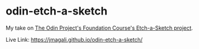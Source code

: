 # odin-etch-a-sketch

My take on <a href="https://www.theodinproject.com/lessons/foundations-etch-a-sketch" target="_blank" rel="noopener noreferrer">The Odin Project's Foundation Course's Etch-a-Sketch project</a>.

Live Link: https://jmagali.github.io/odin-etch-a-sketch/
